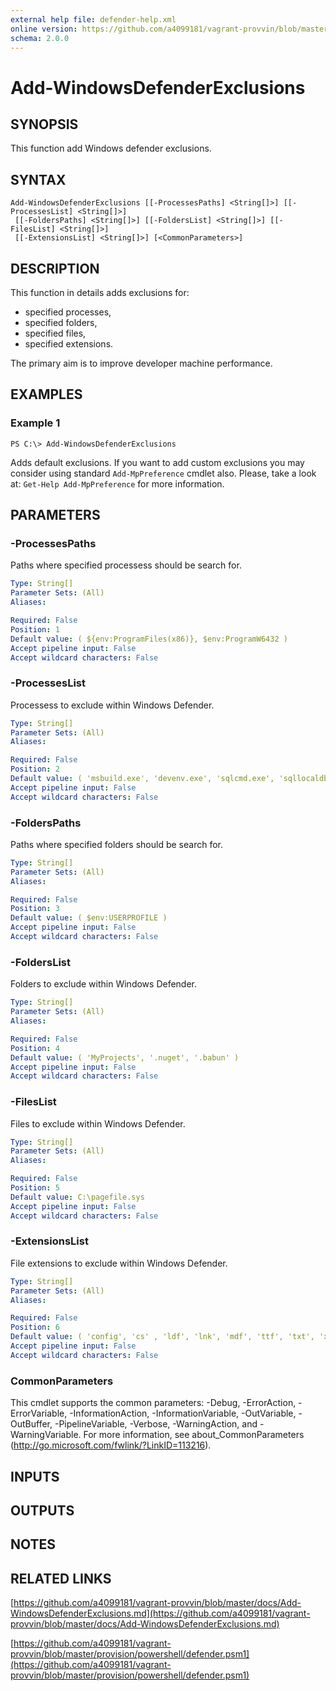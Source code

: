 ```yaml
---
external help file: defender-help.xml
online version: https://github.com/a4099181/vagrant-provvin/blob/master/docs/Add-WindowsDefenderExclusions.md
schema: 2.0.0
---
```


# Add-WindowsDefenderExclusions

## SYNOPSIS
This function add Windows defender exclusions.

## SYNTAX

```
Add-WindowsDefenderExclusions [[-ProcessesPaths] <String[]>] [[-ProcessesList] <String[]>]
 [[-FoldersPaths] <String[]>] [[-FoldersList] <String[]>] [[-FilesList] <String[]>]
 [[-ExtensionsList] <String[]>] [<CommonParameters>]
```

## DESCRIPTION
This function in details adds exclusions for:
* specified processes,
* specified folders,
* specified files,
* specified extensions.

The primary aim is to improve developer machine performance.

## EXAMPLES

### Example 1
```
PS C:\> Add-WindowsDefenderExclusions
```

Adds default exclusions.
If you want to add custom exclusions you may consider using standard  `Add-MpPreference` cmdlet also.
Please, take a look at: `Get-Help Add-MpPreference` for more information.

## PARAMETERS

### -ProcessesPaths
Paths where specified processess should be search for.

```yaml
Type: String[]
Parameter Sets: (All)
Aliases:

Required: False
Position: 1
Default value: ( ${env:ProgramFiles(x86)}, $env:ProgramW6432 )
Accept pipeline input: False
Accept wildcard characters: False
```

### -ProcessesList
Processess to exclude within Windows Defender.

```yaml
Type: String[]
Parameter Sets: (All)
Aliases:

Required: False
Position: 2
Default value: ( 'msbuild.exe', 'devenv.exe', 'sqlcmd.exe', 'sqllocaldb.exe', 'sqlservr.exe', 'sqlwriter.exe')
Accept pipeline input: False
Accept wildcard characters: False
```

### -FoldersPaths
Paths where specified folders should be search for.

```yaml
Type: String[]
Parameter Sets: (All)
Aliases:

Required: False
Position: 3
Default value: ( $env:USERPROFILE )
Accept pipeline input: False
Accept wildcard characters: False
```

### -FoldersList
Folders to exclude within Windows Defender.

```yaml
Type: String[]
Parameter Sets: (All)
Aliases:

Required: False
Position: 4
Default value: ( 'MyProjects', '.nuget', '.babun' )
Accept pipeline input: False
Accept wildcard characters: False
```

### -FilesList
Files to exclude within Windows Defender.

```yaml
Type: String[]
Parameter Sets: (All)
Aliases:

Required: False
Position: 5
Default value: C:\pagefile.sys
Accept pipeline input: False
Accept wildcard characters: False
```

### -ExtensionsList
File extensions to exclude within Windows Defender.

```yaml
Type: String[]
Parameter Sets: (All)
Aliases:

Required: False
Position: 6
Default value: ( 'config', 'cs' , 'ldf', 'lnk', 'mdf', 'ttf', 'txt', 'xml', 'log' )
Accept pipeline input: False
Accept wildcard characters: False
```

### CommonParameters
This cmdlet supports the common parameters: -Debug, -ErrorAction, -ErrorVariable, -InformationAction, -InformationVariable, -OutVariable, -OutBuffer, -PipelineVariable, -Verbose, -WarningAction, and -WarningVariable. For more information, see about_CommonParameters (http://go.microsoft.com/fwlink/?LinkID=113216).

## INPUTS

## OUTPUTS

## NOTES

## RELATED LINKS

[https://github.com/a4099181/vagrant-provvin/blob/master/docs/Add-WindowsDefenderExclusions.md](https://github.com/a4099181/vagrant-provvin/blob/master/docs/Add-WindowsDefenderExclusions.md)

[https://github.com/a4099181/vagrant-provvin/blob/master/provision/powershell/defender.psm1](https://github.com/a4099181/vagrant-provvin/blob/master/provision/powershell/defender.psm1)
